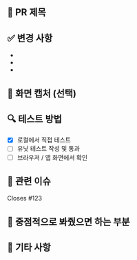 ## 📄 PR 제목
<!-- ex. feat: 회원가입 API 구현 -->

## ✅ 변경 사항
<!-- 어떤 작업을 했는지 간략히 정리 -->
- 
- 
- 

## 📸 화면 캡처 (선택)
<!-- UI 변경이 있다면 스크린샷 첨부 -->

## 🔍 테스트 방법
<!-- 어떤 방식으로 동작을 검증했는지 -->
- [x] 로컬에서 직접 테스트
- [ ] 유닛 테스트 작성 및 통과
- [ ] 브라우저 / 앱 화면에서 확인

## 📎 관련 이슈
<!-- 연결된 이슈 번호 -->
Closes #123

## 👀 중점적으로 봐줬으면 하는 부분
<!-- 리뷰어가 집중해서 봐야 할 부분이 있다면 -->

## 📝 기타 사항
<!-- 추가적으로 공유할 내용 -->
